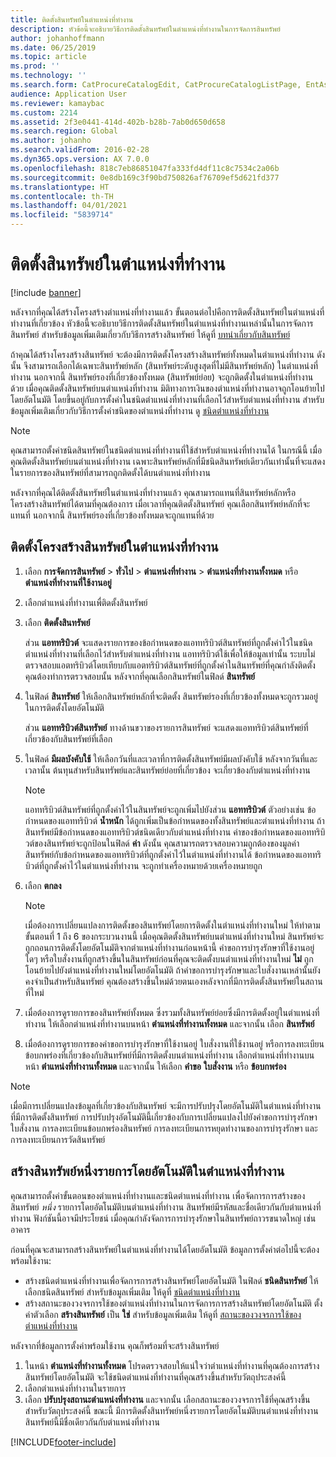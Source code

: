 ```yaml
---
title: ติดตั้งสินทรัพย์ในตำแหน่งที่ทำงาน
description: หัวข้อนี้จะอธิบายวิธีการติดตั้งสินทรัพย์ในตำแหน่งที่ทำงานในการจัดการสินทรัพย์
author: johanhoffmann
ms.date: 06/25/2019
ms.topic: article
ms.prod: ''
ms.technology: ''
ms.search.form: CatProcureCatalogEdit, CatProcureCatalogListPage, EntAssetFunctionalLocationObjectChange, EntAssetFunctionalLocationObjectInstall, EntAssetFunctionalLocationObject
audience: Application User
ms.reviewer: kamaybac
ms.custom: 2214
ms.assetid: 2f3e0441-414d-402b-b28b-7ab0d650d658
ms.search.region: Global
ms.author: johanho
ms.search.validFrom: 2016-02-28
ms.dyn365.ops.version: AX 7.0.0
ms.openlocfilehash: 818c7eb86851047fa333fd4df11c8c7534c2a06b
ms.sourcegitcommit: 0e8db169c3f90bd750826af76709ef5d621fd377
ms.translationtype: HT
ms.contentlocale: th-TH
ms.lasthandoff: 04/01/2021
ms.locfileid: "5839714"
---
```

# <a name="install-assets-on-functional-locations"></a>ติดตั้งสินทรัพย์ในตำแหน่งที่ทำงาน

[!include [banner](../../includes/banner.md)]

 

หลังจากที่คุณได้สร้างโครงสร้างตำแหน่งที่ทำงานแล้ว ขั้นตอนต่อไปคือการติดตั้งสินทรัพย์ในตำแหน่งที่ทำงานที่เกี่ยวข้อง หัวข้อนี้จะอธิบายวิธีการติดตั้งสินทรัพย์ในตำแหน่งที่ทำงานเหล่านั้นในการจัดการสินทรัพย์ สำหรับข้อมูลเพิ่มเติมเกี่ยวกับวิธีการสร้างสินทรัพย์ ให้ดูที่ [บทนำเกี่ยวกับสินทรัพย์](../objects/introduction-to-objects.md)

ถ้าคุณได้สร้างโครงสร้างสินทรัพย์ จะต้องมีการติดตั้งโครงสร้างสินทรัพย์ทั้งหมดในตำแหน่งที่ทำงาน ดังนั้น จึงสามารถเลือกได้เฉพาะสินทรัพย์หลัก (สินทรัพย์ระดับสูงสุดที่ไม่มีสินทรัพย์หลัก) ในตำแหน่งที่ทำงาน นอกจากนี้ สินทรัพย์รองที่เกี่ยวข้องทั้งหมด (สินทรัพย์ย่อย) จะถูกติดตั้งในตำแหน่งที่ทำงานด้วย เมื่อคุณติดตั้งสินทรัพย์บนตำแหน่งที่ทำงาน มิติทางการเงินของตำแหน่งที่ทำงานอาจถูกโอนย้ายไปโดยอัตโนมัติ โดยขึ้นอยู่กับการตั้งค่าในชนิดตำแหน่งที่ทำงานที่เลือกไว้สำหรับตำแหน่งที่ทำงาน สำหรับข้อมูลเพิ่มเติมเกี่ยวกับวิธีการตั้งค่าชนิดของตำแหน่งที่ทำงาน ดู [ชนิดตำแหน่งที่ทำงาน](../setup-for-functional-locations/functional-location-types.md)

> [!NOTE]
> คุณสามารถตั้งค่าชนิดสินทรัพย์ในชนิดตำแหน่งที่ทำงานที่ใช้สำหรับตำแหน่งที่ทำงานได้ ในกรณีนี้ เมื่อคุณติดตั้งสินทรัพย์บนตำแหน่งที่ทำงาน เฉพาะสินทรัพย์หลักที่มีชนิดสินทรัพย์เดียวกันเท่านั้นที่จะแสดงในรายการของสินทรัพย์ที่สามารถถูกติดตั้งได้บนตำแหน่งที่ทำงาน

หลังจากที่คุณได้ติดตั้งสินทรัพย์ในตำแหน่งที่ทำงานแล้ว คุณสามารถแทนที่สินทรัพย์หลักหรือโครงสร้างสินทรัพย์ได้ตามที่คุณต้องการ เมื่อเวลาที่คุณติดตั้งสินทรัพย์ คุณเลือกสินทรัพย์หลักที่จะแทนที่ นอกจากนี้ สินทรัพย์รองที่เกี่ยวข้องทั้งหมดจะถูกแทนที่ด้วย 


## <a name="install-an-asset-structure-on-a-functional-location"></a>ติดตั้งโครงสร้างสินทรัพย์ในตำแหน่งที่ทำงาน

1. เลือก **การจัดการสินทรัพย์** \> **ทั่วไป** \> **ตำแหน่งที่ทำงาน** \> **ตำแหน่งที่ทำงานทั้งหมด** หรือ **ตำแหน่งที่ทำงานที่ใช้งานอยู่**
2. เลือกตำแหน่งที่ทำงานเพื่ติดตั้งสินทรัพย์
3. เลือก **ติดตั้งสินทรัพย์**

    ส่วน **แอททริบิวต์** จะแสดงรายการของข้อกำหนดของแอททริบิวต์สินทรัพย์ที่ถูกตั้งค่าไว้ในชนิดตำแหน่งที่ทำงานที่เลือกไว้สำหรับตำแหน่งที่ทำงาน แอททริบิวต์ใช้เพื่อให้ข้อมูลเท่านั้น ระบบไม่ตรวจสอบแอตทริบิวต์โดยเทียบกับแอตทริบิวต์สินทรัพย์ที่ถูกตั้งค่าในสินทรัพย์ที่คุณกำลังติดตั้ง คุณต้องทำการตรวจสอบนั้น หลังจากที่คุณเลือกสินทรัพย์ในฟิลด์ **สินทรัพย์**

4. ในฟิลด์ **สินทรัพย์** ให้เลือกสินทรัพย์หลักที่จะติดตั้ง สินทรัพย์รองที่เกี่ยวข้องทั้งหมดจะถูกรวมอยู่ในการติดตั้งโดยอัตโนมัติ

    ส่วน **แอททริบิวต์สินทรัพย์** ทางด้านขวาของรายการสินทรัพย์ จะแสดงแอททริบิวต์สินทรัพย์ที่เกี่ยวข้องกับสินทรัพย์ที่เลือก

5. ในฟิลด์ **มีผลบังคับใช้** ให้เลือกวันที่และเวลาที่การติดตั้งสินทรัพย์มีผลบังคับใช้ หลังจากวันที่และเวลานั้น ต้นทุนสำหรับสินทรัพย์และสินทรัพย์ย่อยที่เกี่ยวข้อง จะเกี่ยวข้องกับตำแหน่งที่ทำงาน

    > [!NOTE]
    > แอททริบิวต์สินทรัพย์ที่ถูกตั้งค่าไว้ในสินทรัพย์จะถูกเพิ่มไปยังส่วน **แอททริบิวต์** ตัวอย่างเช่น ข้อกำหนดของแอททริบิวต์ **น้ำหนัก** ได้ถูกเพิ่มเป็นข้อกำหนดของทั้งสินทรัพย์และตำแหน่งที่ทำงาน ถ้าสินทรัพย์มีข้อกำหนดของแอททริบิวต์ชนิดเดียวกับตำแหน่งที่ทำงาน ค่าของข้อกำหนดของแอททริบิวต์ของสินทรัพย์จะถูกป้อนในฟิลด์ **ค่า** ดังนั้น คุณสามารถตรวจสอบความถูกต้องของมูลค่าสินทรัพย์กับข้อกำหนดของแอททริบิวต์ที่ถูกตั้งค่าไว้ในตำแหน่งที่ทำงานได้ ข้อกำหนดของแอททริบิวต์ที่ถูกตั้งค่าไว้ในตำแหน่งที่ทำงาน จะถูกทำเครื่องหมายด้วยเครื่องหมายถูก

6. เลือก **ตกลง**

    > [!NOTE]
    > เมื่อต้องการเปลี่ยนแปลงการติดตั้งของสินทรัพย์โดยการติดตั้งในตำแหน่งที่ทำงานใหม่ ให้ทำตามขั้นตอนที่ 1 ถึง 6 ของกระบวนงานนี้ เมื่อคุณติดตั้งสินทรัพย์บนตำแหน่งที่ทำงานใหม่ สินทรัพย์จะถูกถอนการติดตั้งโดยอัตโนมัติจากตำแหน่งที่ทำงานก่อนหน้านี้ คำขอการบำรุงรักษาที่ใช้งานอยู่ใดๆ หรือใบสั่งงานที่ถูกสร้างขึ้นในสินทรัพย์ก่อนที่คุณจะติดตั้งบนตำแหน่งที่ทำงานใหม่ **ไม่** ถูกโอนย้ายไปยังตำแหน่งที่ทำงานใหม่โดยอัตโนมัติ ถ้าคำขอการบำรุงรักษาและใบสั่งงานเหล่านั้นยังคงจำเป็นสำหรับสินทรัพย์ คุณต้องสร้างขึ้นใหม่ด้วยตนเองหลังจากที่มีการติดตั้งสินทรัพย์ในสถานที่ใหม่

7. เมื่อต้องการดูรายการของสินทรัพย์ทั้งหมด ซึ่งรวมทั้งสินทรัพย์ย่อยซึ่งมีการติดตั้งอยู่ในตำแหน่งที่ทำงาน ให้เลือกตำแหน่งที่ทำงานบนหน้า **ตำแหน่งที่ทำงานทั้งหมด** และจากนั้น เลือก **สินทรัพย์**
8. เมื่อต้องการดูรายการของคำขอการบำรุงรักษาที่ใช้งานอยู่ ใบสั่งงานที่ใช้งานอยู่ หรือการลงทะเบียนข้อบกพร่องที่เกี่ยวข้องกับสินทรัพย์ที่มีการติดตั้งบนตำแหน่งที่ทำงาน เลือกตำแหน่งที่ทำงานบนหน้า **ตำแหน่งที่ทำงานทั้งหมด** และจากนั้น ให้เลือก **คำขอ** **ใบสั่งงาน** หรือ **ข้อบกพร่อง**

> [!NOTE]
> เมื่อมีการเปลี่ยนแปลงข้อมูลที่เกี่ยวข้องกับสินทรัพย์ จะมีการปรับปรุงโดยอัตโนมัติในตำแหน่งที่ทำงานที่มีการติดตั้งสินทรัพย์ การปรับปรุงอัตโนมัตินี้เกี่ยวข้องกับการเปลี่ยนแปลงไปยังคำขอการบำรุงรักษา ใบสั่งงาน การลงทะเบียนข้อบกพร่องสินทรัพย์ การลงทะเบียนการหยุดทำงานของการบำรุงรักษา และการลงทะเบียนการวัดสินทรัพย์

## <a name="automatically-create-one-asset-on-a-functional-location"></a>สร้างสินทรัพย์หนึ่งรายการโดยอัตโนมัติในตำแหน่งที่ทำงาน

คุณสามารถตั้งค่าขั้นตอนของตำแหน่งที่ทำงานและชนิดตำแหน่งที่ทำงาน เพื่อจัดการการสร้างของสินทรัพย์ *หนึ่ง* รายการโดยอัตโนมัติบนตำแหน่งที่ทำงาน สินทรัพย์มีรหัสและชื่อเดียวกันกับตำแหน่งที่ทำงาน ฟังก์ชันนี้อาจมีประโยชน์ เมื่อคุณกำลังจัดการการบำรุงรักษาในสินทรัพย์ถาวรขนาดใหญ่ เช่น อาคาร

ก่อนที่คุณจะสามารถสร้างสินทรัพย์ในตำแหน่งที่ทำงานได้โดยอัตโนมัติ ข้อมูลการตั้งค่าต่อไปนี้จะต้องพร้อมใช้งาน:

- สร้างชนิดตำแหน่งที่ทำงานเพื่อจัดการการสร้างสินทรัพย์โดยอัตโนมัติ ในฟิลด์ **ชนิดสินทรัพย์** ให้เลือกชนิดสินทรัพย์ สำหรับข้อมูลเพิ่มเติม ให้ดูที่ [ชนิดตำแหน่งที่ทำงาน](../setup-for-functional-locations/functional-location-types.md)
- สร้างสถานะของวงจรการใช้ของตำแหน่งที่ทำงานในการจัดการการสร้างสินทรัพย์โดยอัตโนมัติ ตั้งค่าตัวเลือก **สร้างสินทรัพย์** เป็น **ใช่** สำหรับข้อมูลเพิ่มเติม ให้ดูที่ [สถานะของวงจรการใช้ของตำแหน่งที่ทำงาน](../setup-for-functional-locations/functional-location-stages.md)

หลังจากที่ข้อมูลการตั้งค่าพร้อมใช้งาน คุณก็พร้อมที่จะสร้างสินทรัพย์

1. ในหน้า **ตำแหน่งที่ทำงานทั้งหมด** โปรดตรวจสอบให้แน่ใจว่าตำแหน่งที่ทำงานที่คุณต้องการสร้างสินทรัพย์โดยอัตโนมัติ จะใช้ชนิดตำแหน่งที่ทำงานที่คุณสร้างขึ้นสำหรับวัตถุประสงค์นี้
2. เลือกตำแหน่งที่ทำงานในรายการ
3. เลือก **ปรับปรุงสถานะตำแหน่งที่ทำงาน** และจากนั้น เลือกสถานะของวงจรการใช้ที่คุณสร้างขึ้นสำหรับวัตถุประสงค์นี้ ขณะนี้ มีการติดตั้งสินทรัพย์หนึ่งรายการโดยอัตโนมัติบนตำแหน่งที่ทำงาน สินทรัพย์นี้มีชื่อเดียวกันกับตำแหน่งที่ทำงาน


[!INCLUDE[footer-include](../../../includes/footer-banner.md)]